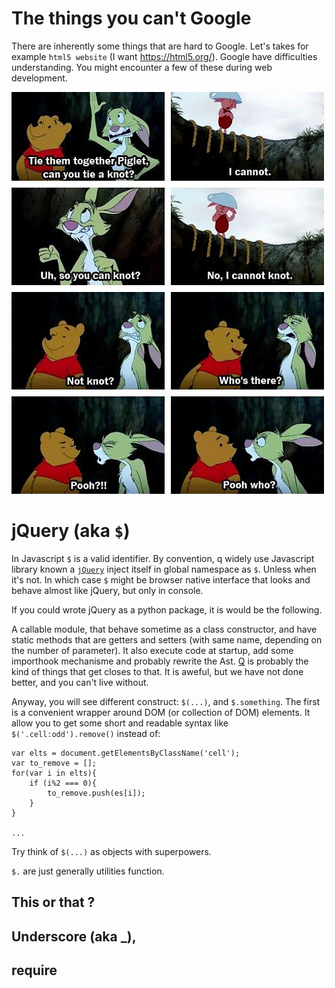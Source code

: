 # The things you can't Google

There are inherently some things that are hard to Google. 
Let's takes for example `html5 website` (I want https://html5.org/). Google have difficulties understanding. You might encounter a few of these during web development.

![cannotknow](cannotknot.jpg)


# jQuery (aka `$`)

In Javascript `$` is a valid identifier. By convention, q widely use Javascript library known a [`jQuery`](jquery.org) inject itself in global namespace as `$`. Unless when it's not. In which case `$` might be browser native interface that looks and behave almost like jQuery, but only in console.

If you could wrote jQuery as a python package, it is would be the following. 

A callable module, that behave sometime as a class constructor, and have static methods that are getters and setters (with same name, depending on the number of parameter). It also execute code at startup, add some importhook mechanisme and probably rewrite the Ast. 
[Q](https://pypi.python.org/pypi/q) is probably the kind of things that get closes to that. It is aweful, but we have not done better, and you can't live without. 

Anyway, you will see different construct: `$(...)`, and `$.something`. The first is a convenient wrapper around DOM (or collection of DOM) elements. It allow you to get some short and readable syntax like `$('.cell:odd').remove()` instead of:

```
var elts = document.getElementsByClassName('cell');
var to_remove = [];
for(var i in elts){
    if (i%2 === 0){
        to_remove.push(es[i]);
    }
}

...

```

Try think of `$(...)` as objects with superpowers.


`$.` are just generally utilities function. 


## This or that ?


## Underscore (aka _), 


## require



